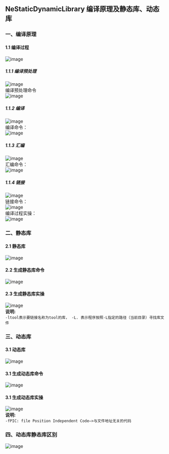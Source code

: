 ## NeStaticDynamicLibrary 编译原理及静态库、动态库
### 一、编译原理
#### 1.1 编译过程
![image](https://github.com/tianyalu/NeStaticDynamicLibrary/blob/master/show/compile_process1.png)  
##### 1.1.1 编译预处理
![image](https://github.com/tianyalu/NeStaticDynamicLibrary/blob/master/show/pre_process2.png)  
编译预处理命令  
![image](https://github.com/tianyalu/NeStaticDynamicLibrary/blob/master/show/pre_process_command3.png)  
##### 1.1.2 编译
![image](https://github.com/tianyalu/NeStaticDynamicLibrary/blob/master/show/compilation4.png)  
编译命令：     
![image](https://github.com/tianyalu/NeStaticDynamicLibrary/blob/master/show/compilation_command5.png)  
##### 1.1.3 汇编
![image](https://github.com/tianyalu/NeStaticDynamicLibrary/blob/master/show/assemble6.png)  
汇编命令：  
![image](https://github.com/tianyalu/NeStaticDynamicLibrary/blob/master/show/assemble_command7.png)  
##### 1.1.4 链接
![image](https://github.com/tianyalu/NeStaticDynamicLibrary/blob/master/show/linking8.png)  
链接命令：  
![image](https://github.com/tianyalu/NeStaticDynamicLibrary/blob/master/show/linking_command9.png)  
编译过程实操：  
![image](https://github.com/tianyalu/NeStaticDynamicLibrary/blob/master/show/my_compilation_command10.png)

### 二、静态库
#### 2.1 静态库
![image](https://github.com/tianyalu/NeStaticDynamicLibrary/blob/master/show/static_library11.png)  
#### 2.2 生成静态库命令
![image](https://github.com/tianyalu/NeStaticDynamicLibrary/blob/master/show/static_library_command12.png)  
#### 2.3 生成静态库实操
![image](https://github.com/tianyalu/NeStaticDynamicLibrary/blob/master/show/my_static_library_command13.png)  
**说明:**  
`-ltool表示要链接名称为tool的库， -L. 表示程序按照-L指定的路径（当前目录）寻找库文件`  



### 三、动态库
#### 3.1 动态库
![image](https://github.com/tianyalu/NeStaticDynamicLibrary/blob/master/show/dynamic_library14.png)  
#### 3.1 生成动态库命令
![image](https://github.com/tianyalu/NeStaticDynamicLibrary/blob/master/show/dynamic_library_command15.png)  
#### 3.1 生成动态库实操
![image](https://github.com/tianyalu/NeStaticDynamicLibrary/blob/master/show/my_dynamic_library_command16.png)  
**说明:**  
`-fPIC: file Position Independent Code—>与文件地址无关的代码`  

### 四、动态库静态库区别
![image](https://github.com/tianyalu/NeStaticDynamicLibrary/blob/master/show/difference17.png)

